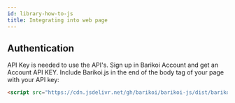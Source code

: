 ```yaml
---
id: library-how-to-js
title: Integrating into web page
---
```


## Authentication
API Key is needed to use the API's. Sign up in Barikoi Account and get an Account API KEY. Include Barikoi.js in the end of the body tag of your page with your API key:

```html
<script src="https://cdn.jsdelivr.net/gh/barikoi/barikoi-js/dist/barikoi.min.js?key:YOUR_API_KEY"></script>
```